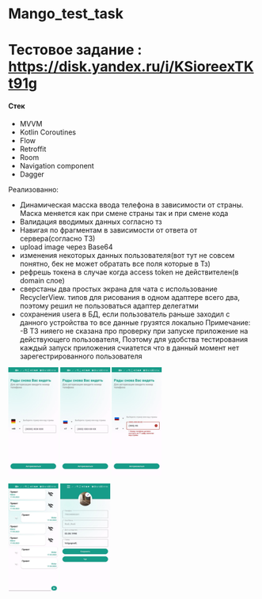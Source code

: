 # Mango_test_task
# Тестовое задание : https://disk.yandex.ru/i/KSioreexTKt91g

#### Стек
- MVVM
- Kotlin Coroutines
- Flow
- Retroffit 
- Room
- Navigation component
- Dagger

Реализованно:
 - Динамическая масска ввода телефона в зависимости от страны. Маска меняется как при смене страны так и при смене кода
 - Валидация вводимых данных согласно тз
 - Навигая по фрагментам в зависимости от ответа от сервера(согласно ТЗ)
 - upload image через Base64
 - изменения некоторых данных пользователя(вот тут не совсем понятно, бек не может обратать все поля которые в Тз)
 - рефрешь токена в случае когда access token не действителен(в domain слое)
 - сверстаны два простых экрана для чата с использование RecyclerView. типов для рисования в одном адаптере всего два, поэтому решил не пользоваться адаптер делегатми
 - сохранения usera в БД, если пользователь раньше заходил с данного устройства то все данные грузятся локально
 Примечание:
 -В ТЗ нияего не сказана про проверку при запуске приложение на действующего пользователя, Поэтому для удобства тестирования каждый запуск приложения счиатется что в данный момент нет зарегестрированного пользователя

<p float="left">
<img src="https://github.com/SR-rodi/Mango_test_task/blob/main/screen/mask_1.jpg" width=20% height=20%>
<img src="https://github.com/SR-rodi/Mango_test_task/blob/main/screen/mask_2.jpg" width=20% height=20%>
<img src="https://github.com/SR-rodi/Mango_test_task/blob/main/screen/error.jpg" width=20% height=20%>
</p>

<p float="left">
<img src="https://github.com/SR-rodi/Mango_test_task/blob/main/screen/chat.jpg" width=20% height=20%>
<img src="https://github.com/SR-rodi/Mango_test_task/blob/main/screen/profile.jpg" width=20% height=20%>
</p>
